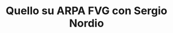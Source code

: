 ---
id: 1
title: "Quello su ARPA FVG con Sergio Nordio"
description: "In questo primo episodio di Oggi fa bora parliamo di meteo e clima con Sergio Nordio, previsore di ARPA FVG. Scopriamo come vengono fatte le previsioni del tempo, quali fenomeni caratterizzano Trieste e dintorni, e come il cambiamento climatico sta influenzando la nostra regione. Bora, temporali improvvisi, estati ed inverni sempre più caldi."
url: "https://anchor.fm/s/1011a8694/podcast/play/99250108/https%3A%2F%2Fd3ctxlq1ktw2nl.cloudfront.net%2Fstaging%2F2025-2-2%2Fc783006e-8b10-98c3-f30d-7d6611e2e0dc.mp3" 
image: "https://d3t3ozftmdmh3i.cloudfront.net/staging/podcast_uploaded_episode/43034829/43034829-1740922446305-dd440c5367254.jpg"
published: "2025-03-02T13:36:59.000Z"
---